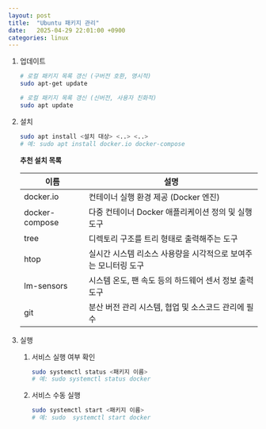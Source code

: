 ```yaml
---
layout: post
title:  "Ubuntu 패키지 관리"
date:   2025-04-29 22:01:00 +0900
categories: linux
---
```

1. 업데이트

	```bash
	# 로컬 패키지 목록 갱신 (구버전 호환, 명시적)
	sudo apt-get update

	# 로컬 패키지 목록 갱신 (신버전, 사용자 친화적)
	sudo apt update
	```

2. 설치

	```bash
	sudo apt install <설치 대상> <..> <..>
	# 예: sudo apt install docker.io docker-compose
	```

	**추천 설치 목록**

	| 이름           | 설명 |
	|----------------|------|
	| docker.io      | 컨테이너 실행 환경 제공 (Docker 엔진) |
	| docker-compose | 다중 컨테이너 Docker 애플리케이션 정의 및 실행 도구 |
	| tree           | 디렉토리 구조를 트리 형태로 출력해주는 도구 |
	| htop           | 실시간 시스템 리소스 사용량을 시각적으로 보여주는 모니터링 도구 |
	| lm-sensors     | 시스템 온도, 팬 속도 등의 하드웨어 센서 정보 출력 도구 |
	| git            | 분산 버전 관리 시스템, 협업 및 소스코드 관리에 필수 |

3. 실행

	1. 서비스 실행 여부 확인

		```bash
		sudo systemctl status <패키지 이름>
		# 예: sudo systemctl status docker
		```

	2. 서비스 수동 실행

		```bash
		sudo systemctl start <패키지 이름>
		# 예: sudo  systemctl start docker
		```
